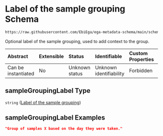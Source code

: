 # Label of the sample grouping Schema

```txt
https://raw.githubusercontent.com/EbiEga/ega-metadata-schema/main/schemas/EGA.sample.json#/properties/sampleGrouping/properties/sampleGroupingLabel
```

Optional label of the sample grouping, used to add context to the group.

| Abstract            | Extensible | Status         | Identifiable            | Custom Properties | Additional Properties | Access Restrictions | Defined In                                                                   |
| :------------------ | :--------- | :------------- | :---------------------- | :---------------- | :-------------------- | :------------------ | :--------------------------------------------------------------------------- |
| Can be instantiated | No         | Unknown status | Unknown identifiability | Forbidden         | Allowed               | none                | [EGA.sample.json\*](../../../schemas/EGA.sample.json "open original schema") |

## sampleGroupingLabel Type

`string` ([Label of the sample grouping](ega-10-properties-sample-group-descriptor-properties-label-of-the-sample-grouping.md))

## sampleGroupingLabel Examples

```json
"Group of samples X based on the day they were taken."
```
